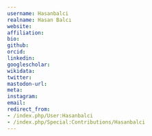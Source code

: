 ```yaml
---
username: Hasanbalci
realname: Hasan Balcı
website: 
affiliation: 
bio: 
github: 
orcid: 
linkedin: 
googlescholar: 
wikidata: 
twitter: 
mastodon-url: 
meta:
instagram:
email:
redirect_from:
- /index.php/User:Hasanbalci
- /index.php/Special:Contributions/Hasanbalci
---
```

